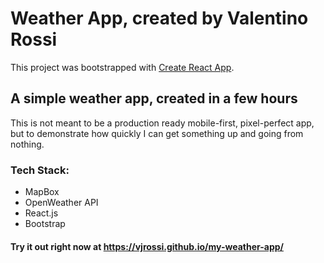 # Weather App, created by Valentino Rossi

This project was bootstrapped with [Create React App](https://github.com/facebook/create-react-app).

## A simple weather app, created in a few hours

This is not meant to be a production ready mobile-first, pixel-perfect app, but to demonstrate how quickly I can get something up and going from nothing.

### Tech Stack:
- MapBox
- OpenWeather API
- React.js
- Bootstrap

#### Try it out right now at https://vjrossi.github.io/my-weather-app/
